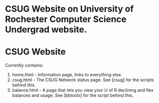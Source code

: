 # CSUG Website on University of Rochester Computer Science Undergrad website.

CSUG Website
============

Currently contains:

1. home.html - Information page, links to everything else.
2. csug.html - The CSUG Network status page. See [csug] for the scripts behind this.
3. balance.html - A page that lets you view your U of R declining and flex balances and usage. See [bbtools] for the script behind this.

